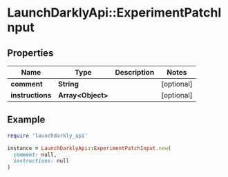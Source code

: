 # LaunchDarklyApi::ExperimentPatchInput

## Properties

| Name | Type | Description | Notes |
| ---- | ---- | ----------- | ----- |
| **comment** | **String** |  | [optional] |
| **instructions** | **Array&lt;Object&gt;** |  | [optional] |

## Example

```ruby
require 'launchdarkly_api'

instance = LaunchDarklyApi::ExperimentPatchInput.new(
  comment: null,
  instructions: null
)
```

